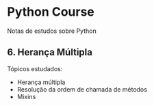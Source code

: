 # Python Course

Notas de estudos sobre Python

## 6. Herança Múltipla

Tópicos estudados:

- Herança múltipla
- Resolução da ordem de chamada de métodos
- Mixins